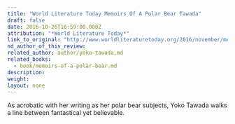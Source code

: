 ```yaml
---
title: "World Literature Today Memoirs Of A Polar Bear Tawada"
draft: false
date: 2016-10-26T16:59:00.000Z
attribution: "*World Literature Today*"
link_to_original: "http://www.worldliteraturetoday.org/2016/november/memoirs-polar-bear-yoko-tawada"
nd_author_of_this_review:
related_author: author/yoko-tawada.md
related_books:
  - book/memoirs-of-a-polar-bear.md
description:
weight:
layout: none
---
```

As acrobatic with her writing as her polar bear subjects, Yoko Tawada walks a line between fantastical yet believable.


